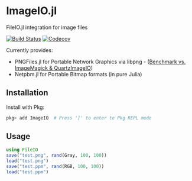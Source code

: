 # ImageIO.jl

FileIO.jl integration for image files

[![Build Status](https://travis-ci.org/JuliaIO/ImageIO.jl.svg?branch=master)](https://travis-ci.org/JuliaIO/ImageIO.jl)
[![Codecov](https://codecov.io/gh/JuliaIO/ImageIO.jl/branch/master/graph/badge.svg)](https://codecov.io/gh/JuliaIO/ImageIO.jl)

Currently provides:
- PNGFiles.jl for Portable Network Graphics via libpng - ([Benchmark vs. ImageMagick & QuartzImageIO](https://github.com/JuliaIO/PNGFiles.jl/issues/1#issuecomment-586749654))
- Netpbm.jl for Portable Bitmap formats (in pure Julia)


## Installation

Install with Pkg:

```jl
pkg> add ImageIO  # Press ']' to enter te Pkg REPL mode
```

## Usage

```jl
using FileIO
save("test.png", rand(Gray, 100, 100))
load("test.png")
save("test.ppm", rand(RGB, 100, 100))
load("test.ppm")
```
